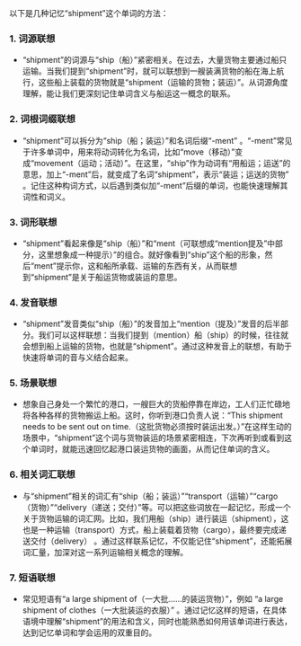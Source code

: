 以下是几种记忆“shipment”这个单词的方法：

### 1. 词源联想
 - “shipment”的词源与“ship（船）”紧密相关。在过去，大量货物主要通过船只运输。当我们提到“shipment”时，就可以联想到一艘装满货物的船在海上航行，这些船上装载的货物就是“shipment（运输的货物；装运）”。从词源角度理解，能让我们更深刻记住单词含义与船运这一概念的联系。

### 2. 词根词缀联想
 - “shipment”可以拆分为“ship（船；装运）”和名词后缀“-ment” 。“-ment”常见于许多单词中，用来将动词转化为名词，比如“move（移动）”变成“movement（运动；活动）”。在这里，“ship”作为动词有“用船运；运送”的意思，加上“-ment”后，就变成了名词“shipment”，表示“装运；运送的货物” 。记住这种构词方式，以后遇到类似加“-ment”后缀的单词，也能快速理解其词性和词义。

### 3. 词形联想
 - “shipment”看起来像是“ship（船）”和“ment（可联想成“mention提及”中部分，这里想象成一种提示）”的组合。就好像看到“ship”这个船的形象，然后“ment”提示你，这和船所承载、运输的东西有关，从而联想到“shipment”是关于船运货物或装运的意思。

### 4. 发音联想
 - “shipment”发音类似“ship（船）”的发音加上“mention（提及）”发音的后半部分。我们可以这样联想：当我们提到（mention）船（ship）的时候，往往就会想到船上运输的货物，也就是“shipment”。通过这种发音上的联想，有助于快速将单词的音与义结合起来。

### 5. 场景联想
 - 想象自己身处一个繁忙的港口，一艘巨大的货船停靠在岸边，工人们正忙碌地将各种各样的货物搬运上船。这时，你听到港口负责人说：“This shipment needs to be sent out on time.（这批货物必须按时装运出发。）”在这样生动的场景中，“shipment”这个词与货物装运的场景紧密相连，下次再听到或看到这个单词时，就能迅速回忆起港口装运货物的画面，从而记住单词的含义。

### 6. 相关词汇联想
 - 与“shipment”相关的词汇有“ship（船；装运）”“transport（运输）”“cargo（货物）”“delivery（递送；交付）”等。可以把这些词放在一起记忆，形成一个关于货物运输的词汇网。比如，我们用船（ship）进行装运（shipment），这也是一种运输（transport）方式，船上装载着货物（cargo），最终要完成递送交付（delivery） 。通过这样联系记忆，不仅能记住“shipment”，还能拓展词汇量，加深对这一系列运输相关概念的理解。

### 7. 短语联想
 - 常见短语有“a large shipment of（一大批……的装运货物）”，例如 “a large shipment of clothes（一大批装运的衣服）” 。通过记忆这样的短语，在具体语境中理解“shipment”的用法和含义，同时也能熟悉如何用该单词进行表达，达到记忆单词和学会运用的双重目的。 